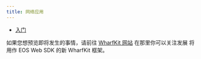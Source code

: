```yaml
---
title: 网络应用
---
```


- [入门](./10_getting-started/index.md)

如果您想预览即将发生的事情，请前往 [WharfKit 网站](https://wharfkit.com/) 在那里你可以关注发展
将用作 EOS Web SDK 的新 WharfKit 框架。


